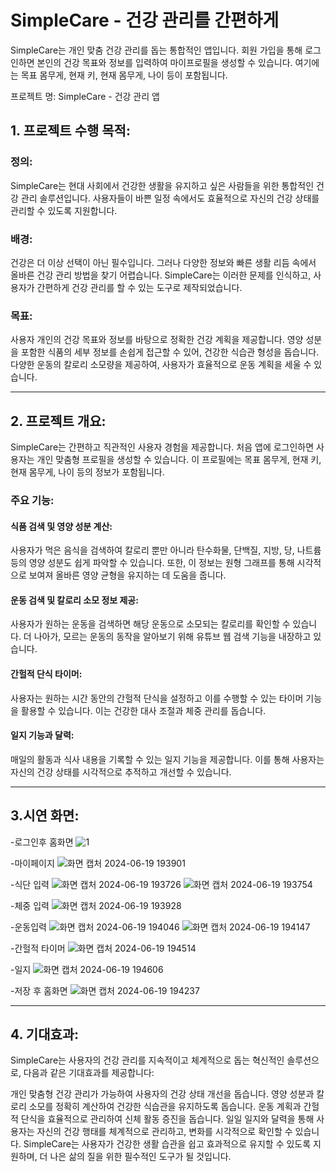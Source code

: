 # SimpleCare - 건강 관리를 간편하게

SimpleCare는 개인 맞춤 건강 관리를 돕는 통합적인 앱입니다. 회원 가입을 통해 로그인하면 본인의 건강 목표와 정보를 입력하여 마이프로필을 생성할 수 있습니다. 여기에는 목표 몸무게, 현재 키, 현재 몸무게, 나이 등이 포함됩니다.


프로젝트 명: SimpleCare - 건강 관리 앱

## 1. 프로젝트 수행 목적:

### 정의:
SimpleCare는 현대 사회에서 건강한 생활을 유지하고 싶은 사람들을 위한 통합적인 건강 관리 솔루션입니다. 사용자들이 바쁜 일정 속에서도 효율적으로 자신의 건강 상태를 관리할 수 있도록 지원합니다.

### 배경:
건강은 더 이상 선택이 아닌 필수입니다. 그러나 다양한 정보와 빠른 생활 리듬 속에서 올바른 건강 관리 방법을 찾기 어렵습니다. SimpleCare는 이러한 문제를 인식하고, 사용자가 간편하게 건강 관리를 할 수 있는 도구로 제작되었습니다.

### 목표:
사용자 개인의 건강 목표와 정보를 바탕으로 정확한 건강 계획을 제공합니다.
영양 성분을 포함한 식품의 세부 정보를 손쉽게 접근할 수 있어, 건강한 식습관 형성을 돕습니다.
다양한 운동의 칼로리 소모량을 제공하여, 사용자가 효율적으로 운동 계획을 세울 수 있습니다.

-----------------------------------------------------

## 2. 프로젝트 개요:

SimpleCare는 간편하고 직관적인 사용자 경험을 제공합니다. 처음 앱에 로그인하면 사용자는 개인 맞춤형 프로필을 생성할 수 있습니다. 이 프로필에는 목표 몸무게, 현재 키, 현재 몸무게, 나이 등의 정보가 포함됩니다.

### 주요 기능:

#### 식품 검색 및 영양 성분 계산: 
사용자가 먹은 음식을 검색하여 칼로리 뿐만 아니라 탄수화물, 단백질, 지방, 당, 나트륨 등의 영양 성분도 쉽게 파악할 수 있습니다. 또한, 이 정보는 원형 그래프를 통해 시각적으로 보여져 올바른 영양 균형을 유지하는 데 도움을 줍니다.

#### 운동 검색 및 칼로리 소모 정보 제공: 
사용자가 원하는 운동을 검색하면 해당 운동으로 소모되는 칼로리를 확인할 수 있습니다. 더 나아가, 모르는 운동의 동작을 알아보기 위해 유튜브 웹 검색 기능을 내장하고 있습니다.

#### 간헐적 단식 타이머: 
사용자는 원하는 시간 동안의 간헐적 단식을 설정하고 이를 수행할 수 있는 타이머 기능을 활용할 수 있습니다. 이는 건강한 대사 조절과 체중 관리를 돕습니다.

#### 일지 기능과 달력: 
매일의 활동과 식사 내용을 기록할 수 있는 일지 기능을 제공합니다. 이를 통해 사용자는 자신의 건강 상태를 시각적으로 추적하고 개선할 수 있습니다.

-------------------------------------
## 3.시연 화면:

-로그인후 홈화면
![1](https://github.com/hs-2171215-choiseojung/simplecare/assets/115949608/ef9cee67-6b36-455b-aa21-5b270873f08f)

-마이페이지
![화면 캡처 2024-06-19 193901](https://github.com/hs-2171215-choiseojung/simplecare/assets/115949608/90904484-15cf-4a8a-b797-d5c00b8eff13)

-식단 입력
![화면 캡처 2024-06-19 193726](https://github.com/hs-2171215-choiseojung/simplecare/assets/115949608/41d065dc-2cfe-4c21-9a8f-b88f30cecc82)
![화면 캡처 2024-06-19 193754](https://github.com/hs-2171215-choiseojung/simplecare/assets/115949608/ffa59e24-337c-4573-abdb-6099c6cafa7b)

-체중 입력
![화면 캡처 2024-06-19 193928](https://github.com/hs-2171215-choiseojung/simplecare/assets/115949608/d4c01824-c4b9-43b9-a4b1-cc439a634329)

-운동입력
![화면 캡처 2024-06-19 194046](https://github.com/hs-2171215-choiseojung/simplecare/assets/115949608/150f913c-935d-4da3-97a3-f354292b8cb7)
![화면 캡처 2024-06-19 194147](https://github.com/hs-2171215-choiseojung/simplecare/assets/115949608/3bf69f7c-df38-4d09-a377-d821dc4fc91b)

-간헐적 타이머
![화면 캡처 2024-06-19 194514](https://github.com/hs-2171215-choiseojung/simplecare/assets/115949608/88a6a646-9030-46be-8375-a66f80f4a3be)

-일지
![화면 캡처 2024-06-19 194606](https://github.com/hs-2171215-choiseojung/simplecare/assets/115949608/63815b8d-b77c-4c5a-8520-7dc31e61bdd7)

-저장 후 홈화면
![화면 캡처 2024-06-19 194237](https://github.com/hs-2171215-choiseojung/simplecare/assets/115949608/0721eb94-b22d-4e5e-85cf-8196f4b0131b)

---------------------------------------------------------

## 4. 기대효과:

SimpleCare는 사용자의 건강 관리를 지속적이고 체계적으로 돕는 혁신적인 솔루션으로, 다음과 같은 기대효과를 제공합니다:

개인 맞춤형 건강 관리가 가능하여 사용자의 건강 상태 개선을 돕습니다.
영양 성분과 칼로리 소모를 정확히 계산하여 건강한 식습관을 유지하도록 돕습니다.
운동 계획과 간헐적 단식을 효율적으로 관리하여 신체 활동 증진을 돕습니다.
일일 일지와 달력을 통해 사용자는 자신의 건강 행태를 체계적으로 관리하고, 변화를 시각적으로 확인할 수 있습니다.
SimpleCare는 사용자가 건강한 생활 습관을 쉽고 효과적으로 유지할 수 있도록 지원하며, 더 나은 삶의 질을 위한 필수적인 도구가 될 것입니다.

